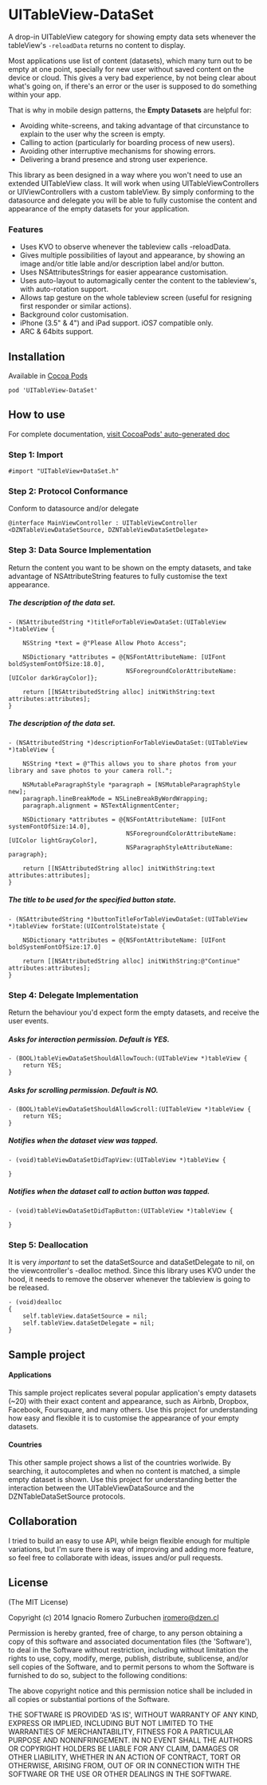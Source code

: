 UITableView-DataSet
===================

A drop-in UITableView category for showing empty data sets whenever the tableView's `-reloadData` returns no content to display.

Most applications use list of content (datasets), which many turn out to be empty at one point, specially for new user without saved content on the device or cloud. This gives a very bad experience, by not being clear about what's going on, if there's an error or the user is supposed to do something within your app.

That is why in mobile design patterns, the **Empty Datasets** are helpful for:
- Avoiding white-screens, and taking advantage of that circunstance to explain to the user why the screen is empty.
- Calling to action (particularly for boarding process of new users).
- Avoiding other interruptive mechanisms for showing errors.
- Delivering a brand presence and strong user experience.

This library as been designed in a way where you won't need to use an extended UITableView class. It will work when using UITableViewControllers or UIViewControllers with a custom tableView.
By simply conforming to the datasource and delegate you will be able to fully customise the content and appearance of the empty datasets for your application.


### Features
* Uses KVO to observe whenever the tableview calls -reloadData.
* Gives multiple possibilities of layout and appearance, by showing an image and/or title lable and/or description label and/or button.
* Uses NSAttributesStrings for easier appearance customisation.
* Uses auto-layout to automagically center the content to the tableview's, with auto-rotation support.
* Allows tap gesture on the whole tableview screen (useful for resigning first responder or similar actions).
* Background color customisation.
* iPhone (3.5" & 4") and iPad support. iOS7 compatible only.
* ARC & 64bits support.


## Installation

Available in [Cocoa Pods](http://cocoapods.org/?q=UITableView-DataSet)
```
pod 'UITableView-DataSet'
```


## How to use
For complete documentation, [visit CocoaPods' auto-generated doc](http://cocoadocs.org/docsets/UITableView-DataSet/)

### Step 1: Import
```
#import "UITableView+DataSet.h"
```

### Step 2: Protocol Conformance
Conform to datasource and/or delegate
```
@interface MainViewController : UITableViewController <DZNTableViewDataSetSource, DZNTableViewDataSetDelegate>
```

### Step 3: Data Source Implementation
Return the content you want to be shown on the empty datasets, and take advantage of NSAttributeString features to fully customise the text appearance.

##### The description of the data set.
```
- (NSAttributedString *)titleForTableViewDataSet:(UITableView *)tableView {

    NSString *text = @"Please Allow Photo Access";
    
    NSDictionary *attributes = @{NSFontAttributeName: [UIFont boldSystemFontOfSize:18.0],
                                 NSForegroundColorAttributeName: [UIColor darkGrayColor]};
    
    return [[NSAttributedString alloc] initWithString:text attributes:attributes];
}
```

##### The description of the data set.
```
- (NSAttributedString *)descriptionForTableViewDataSet:(UITableView *)tableView {

    NSString *text = @"This allows you to share photos from your library and save photos to your camera roll.";
    
    NSMutableParagraphStyle *paragraph = [NSMutableParagraphStyle new];
    paragraph.lineBreakMode = NSLineBreakByWordWrapping;
    paragraph.alignment = NSTextAlignmentCenter;
    
    NSDictionary *attributes = @{NSFontAttributeName: [UIFont systemFontOfSize:14.0],
                                 NSForegroundColorAttributeName: [UIColor lightGrayColor],
                                 NSParagraphStyleAttributeName: paragraph};
                                 
    return [[NSAttributedString alloc] initWithString:text attributes:attributes];                      
}
```

##### The title to be used for the specified button state.
```
- (NSAttributedString *)buttonTitleForTableViewDataSet:(UITableView *)tableView forState:(UIControlState)state {

    NSDictionary *attributes = @{NSFontAttributeName: [UIFont boldSystemFontOfSize:17.0]

    return [[NSAttributedString alloc] initWithString:@"Continue" attributes:attributes];
}
```

### Step 4: Delegate Implementation
Return the behaviour you'd expect form the empty datasets, and receive the user events.

##### Asks for interaction permission. Default is YES.
```
- (BOOL)tableViewDataSetShouldAllowTouch:(UITableView *)tableView {
    return YES;
}
```

##### Asks for scrolling permission. Default is NO.
```
- (BOOL)tableViewDataSetShouldAllowScroll:(UITableView *)tableView {
    return YES;
}
```

##### Notifies when the dataset view was tapped.
```
- (void)tableViewDataSetDidTapView:(UITableView *)tableView {
    
}
```

##### Notifies when the dataset call to action button was tapped.
```
- (void)tableViewDataSetDidTapButton:(UITableView *)tableView {
    
}
```

### Step 5: Deallocation
It is very *important* to set the dataSetSource and dataSetDelegate to nil, on the viewcontroller's -dealloc method. Since this library uses KVO under the hood, it needs to remove the observer whenever the tableview is going to be released.

```
- (void)dealloc
{
    self.tableView.dataSetSource = nil;
    self.tableView.dataSetDelegate = nil;
}
```


## Sample project

#### Applications
This sample project replicates several popular application's empty datasets (~20) with their exact content and appearance, such as Airbnb, Dropbox, Facebook, Foursquare, and many others. Use this project for understanding how easy and flexible it is to customise the appearance of your empty datasets.

#### Countries
This other sample project shows a list of the countries worlwide. By searching, it autocompletes and when no content is matched, a simple empty dataset is shown. Use this project for understanding better the interaction between the UITableViewDataSource and the DZNTableDataSetSource protocols.


## Collaboration
I tried to build an easy to use API, while beign flexible enough for multiple variations, but I'm sure there is way of improving and adding more feature, so feel free to collaborate with ideas, issues and/or pull requests.


## License
(The MIT License)

Copyright (c) 2014 Ignacio Romero Zurbuchen <iromero@dzen.cl>

Permission is hereby granted, free of charge, to any person obtaining a copy of this software and associated documentation files (the 'Software'), to deal in the Software without restriction, including without limitation the rights to use, copy, modify, merge, publish, distribute, sublicense, and/or sell copies of the Software, and to permit persons to whom the Software is furnished to do so, subject to the following conditions:

The above copyright notice and this permission notice shall be included in all copies or substantial portions of the Software.

THE SOFTWARE IS PROVIDED 'AS IS', WITHOUT WARRANTY OF ANY KIND, EXPRESS OR IMPLIED, INCLUDING BUT NOT LIMITED TO THE WARRANTIES OF MERCHANTABILITY, FITNESS FOR A PARTICULAR PURPOSE AND NONINFRINGEMENT. IN NO EVENT SHALL THE AUTHORS OR COPYRIGHT HOLDERS BE LIABLE FOR ANY CLAIM, DAMAGES OR OTHER LIABILITY, WHETHER IN AN ACTION OF CONTRACT, TORT OR OTHERWISE, ARISING FROM, OUT OF OR IN CONNECTION WITH THE SOFTWARE OR THE USE OR OTHER DEALINGS IN THE SOFTWARE.
